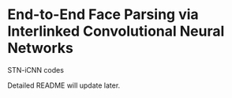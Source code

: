 # End-to-End Face Parsing via Interlinked Convolutional Neural Networks

STN-iCNN codes

Detailed README will update later.
